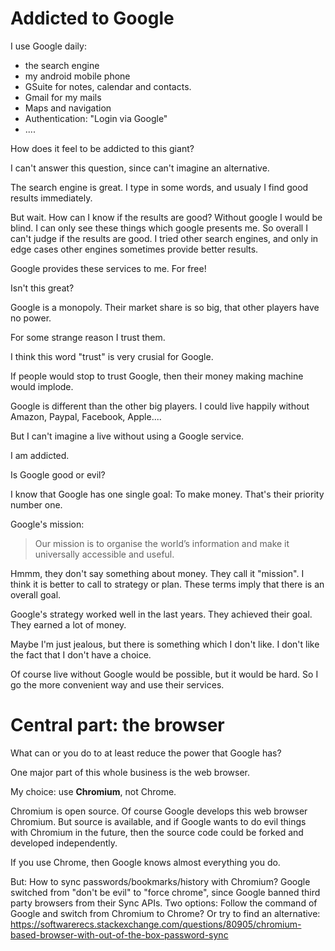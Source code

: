 # Addicted to Google

I use Google daily:

* the search engine
* my android mobile phone
* GSuite for notes, calendar and contacts.
* Gmail for my mails
* Maps and navigation
* Authentication: "Login via Google"
* ....

How does it feel to be addicted to this giant?

I can't answer this question, since can't imagine an alternative.

The search engine is great. I type in some words, and usualy I find
good results immediately.

But wait. How can I know if the results are good? Without google I would
be blind. I can only see these things which google presents me. So overall
I can't judge if the results are good. I tried other search engines, and
only in edge cases other engines sometimes provide better results.

Google provides these services to me. For free!

Isn't this great?

Google is a monopoly. Their market share is so big, that other players have no power.

For some strange reason I trust them.

I think this word "trust" is very crusial for Google.

If people would stop to trust Google, then their money making machine would implode.

Google is different than the other big players. I could live happily without Amazon, Paypal, Facebook, Apple....

But I can't imagine a live without using a Google service.

I am addicted.

Is Google good or evil?

I know that Google has one single goal: To make money. That's their priority number one.

Google's mission:

> Our mission is to organise the world’s information and make it universally accessible and useful.

Hmmm, they don't say something about money. They call it "mission". I think it is better to call to strategy or plan.
These terms imply that there is an overall goal.

Google's strategy worked well in the last years. They achieved their goal. They earned a lot of money.

Maybe I'm just jealous, but there is something which I don't like. I don't like the fact that I don't have a choice.

Of course live without Google would be possible, but it would be hard. So I go the more convenient way and use their services.

# Central part: the browser

What can or you do to at least reduce the power that Google has?

One major part of this whole business is the web browser.

My choice: use **Chromium**, not Chrome.

Chromium is open source. Of course Google develops this web browser Chromium. But source is available,
and if Google wants to do evil things
with Chromium in the future, then the source code could be forked and developed independently.

If you use Chrome, then Google knows almost everything you do.

But: How to sync passwords/bookmarks/history with Chromium? Google switched from "don't be evil" to "force chrome", since Google
banned third party browsers from their Sync APIs. Two options: Follow the command of Google and switch from Chromium to Chrome? Or try to find an alternative: https://softwarerecs.stackexchange.com/questions/80905/chromium-based-browser-with-out-of-the-box-password-sync

